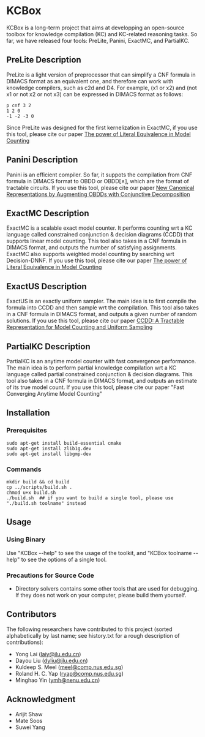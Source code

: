 # KCBox

KCBox is a long-term project that aims at developping an open-source toolbox for knowledge compilation (KC) and KC-related reasoning tasks. 
So far, we have released four tools: PreLite, Panini, ExactMC, and PartialKC.

<!-- ####################################################################### -->

## PreLite Description

PreLite is a light version of preprocessor that can simplify a CNF formula in DIMACS format as an equivalent one, and therefore can work with knowledge compilers, such as c2d and D4.
For example, (x1 or x2) and (not x1 or not x2 or not x3) can be expressed in DIMACS format as follows:

```
p cnf 3 2
1 2 0
-1 -2 -3 0
```

Since PreLite was designed for the first kernelization in ExactMC, if you use this tool, please cite our paper [The power of Literal Equivalence in Model Counting](https://meelgroup.github.io/files/publications/AAAI-21-LMY.pdf)

## Panini Description

Panini is an efficient compiler. So far, it suppots the compilation from CNF formula in DIMACS format to OBDD or OBDD\[$\wedge$\], which are the format of tractable circuits. If you use this tool, please cite our paper [New Canonical Representations by Augmenting OBDDs with Conjunctive Decomposition](https://dblp.org/rec/journals/jair/LaiLY17.html?view=bibtex)

## ExactMC Description

ExactMC is a scalable exact model counter. It performs counting wrt a KC language called constrained conjunction \& decision diagrams (CCDD) that supports linear model counting. This tool also takes in a CNF formula in DIMACS format, and outputs the number of satisfying assignments. ExactMC also supports weighted model counting by searching wrt Decision-DNNF. If you use this tool, please cite our paper [The power of Literal Equivalence in Model Counting](https://meelgroup.github.io/files/publications/AAAI-21-LMY.pdf)

## ExactUS Description

ExactUS is an exactly uniform sampler. The main idea is to first compile the formula into CCDD and then sample wrt the compilation. This tool also takes in a CNF formula in DIMACS format, and outputs a given number of random solutions. If you use this tool, please cite our paper [CCDD: A Tractable Representation for Model Counting and Uniform Sampling](https://arxiv.org/abs/2202.10025)

## PartialKC Description

PartialKC is an anytime model counter with fast convergence performance. The main idea is to perform partial knowledge compilation wrt a KC language called partial constrained conjunction \& decision diagrams. This tool also takes in a CNF formula in DIMACS format, and outputs an estimate of its true model count. If you use this tool, please cite our paper "Fast Converging Anytime Model Counting"

<!-- ####################################################################### -->

## Installation

### Prerequisites

```
sudo apt-get install build-essential cmake
sudo apt-get install zlib1g.dev
sudo apt-get install libgmp-dev
```

### Commands

```
mkdir build && cd build
cp ../scripts/build.sh .
chmod u+x build.sh
./build.sh  ## if you want to build a single tool, please use "./build.sh toolname" instead
```

<!-- ####################################################################### -->

## Usage

### Using Binary

Use "KCBox --help" to see the usage of the toolkit, and "KCBox toolname --help" to see the options of a single tool.

### Precautions for Source Code

- Directory solvers contains some other tools that are used for debugging. If they does not work on your computer, please build them yourself.

<!-- ####################################################################### -->

## Contributors

The following researchers have contributed to this project (sorted alphabetically by last name; see history.txt for a rough description of contributions): 

- Yong Lai (laiy@jlu.edu.cn)
- Dayou Liu (dyliu@jlu.edu.cn)
- Kuldeep S. Meel (meel@comp.nus.edu.sg)
- Roland H. C. Yap (ryap@comp.nus.edu.sg)
- Minghao Yin (ymh@nenu.edu.cn)

<!-- ####################################################################### -->

## Acknowledgment

- Arijit Shaw
- Mate Soos
- Suwei Yang
